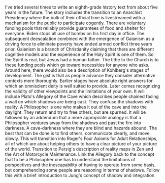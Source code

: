 I've tried several times to write an eighth-grade history text from about five years in the future.
The story includes the transition to an Anarchist Presidency where the bulk of their official time is livestreamed with a mechanism for the public to participate cogently.
There are voluntary funding pools that reliably provide guarantees of food and shelter for everyone. Biden stops all use of bombs on his first day in office. The subsequent deescalation combined with the emergence of Gaianism as a driving force to eliminate poverty have ended armed conflict three years prior.
Gaianism is a branch of Christianity claiming that there are different cognitive models and the experience of the Holy Spirit is one of them. So the Spirit is real, but Jesus had a human father.
The tithe to the Church is to these funding pools which go toward necessities for anyone who asks.
Around here, there would also be a description of Kohlberg's stages of development. The gist is that as people advance they consider alternative contexts more thoroughly. Earlier stages have absolute right answers for which an omniscient deity is well suited to provide. Later comes recognizing the validity of other viewpoints and the limitations of your own.
It will include Plato's Allegory of the Cave which describes people chained facing a wall on which shadows are being cast. They confuse the shadows with reality. A Philosopher is one who makes it out of the cave and into the daylight. They return and try to free others, but are spurned.
It will be followed by an addendum that a more appropriate analogy is that a Philosopher ventures away from the shadows and past the fire into darkness. A cave-darkness where they are blind and hazards abound. The best that can be done is to find others, communicate clearly, and move slowly.
This will transition into Roger's Four Axioms for Adult Relationships, all of which are about helping others to have a clear picture of your picture of the world.
Transition to Persig's description of reality maps in Zen and the Art of Motorcycle Maintenance.
Link the Allegory back to the concept that to be a Philosopher one has to understand the limitations of perspectives and the inescapability of having to operate from some basis, but comprehending some people are reasoning in terms of shadows.
Follow this with a brief introduction to Jung's concept of shadow and integration.

